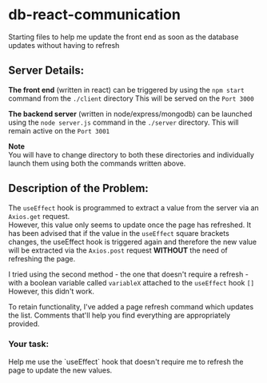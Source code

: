 # db-react-communication
Starting files to help me update the front end as soon as the database updates without having to refresh

<h2>Server Details:</h2>

**The front end** (written in react) can be triggered by using the ``npm start`` command from the `./client` directory
This will be served on the `Port 3000` 

**The backend server** (written in node/express/mongodb) can be launched using the `node server.js` command in the 
`./server` directory. 
This will remain active on the `Port 3001` 

**Note** <br>
You will have to change directory to both these directories and individually launch them using both the commands
written above. 

<h2>Description of the Problem: </h2>

The `useEffect` hook is programmed to extract a value from the server via an `Axios.get` request. <br>
However, this value only seems to update once the page has refreshed. It has been advised that
if the value in the `useEffect` square brackets changes, the useEffect hook is triggered again
and therefore the new value will be extracted via the `Axios.post` request **WITHOUT** the need of 
refreshing the page. 

I tried using the second method - the one that doesn't require a refresh - with a boolean variable 
called `variableX` attached to the `useEffect` hook `[]` 
However, this didn't work. 

To retain functionality, I've added a page refresh command which updates the list. 
Comments that'll help you find everything are appropriately provided. 
<h3>Your task: </h3>
Help me use the `useEffect` hook that doesn't require me to refresh the page to update 
the new values. 

